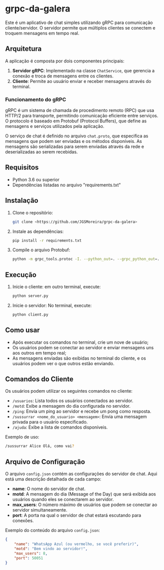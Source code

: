 # grpc-da-galera

Este é um aplicativo de chat simples utilizando gRPC para comunicação cliente/servidor. O servidor permite que múltiplos clientes se conectem e troquem mensagens em tempo real.

## Arquitetura

A aplicação é composta por dois componentes principais:

1. **Servidor gRPC**: Implementado na classe `ChatService`, que gerencia a conexão e troca de mensagens entre os clientes.
2. **Cliente**: Permite ao usuário enviar e receber mensagens através do terminal.

### Funcionamento do gRPC

gRPC é um sistema de chamada de procedimento remoto (RPC) que usa HTTP/2 para transporte, permitindo comunicação eficiente entre serviços. O protocolo é baseado em Protobuf (Protocol Buffers), que define as mensagens e serviços utilizados pela aplicação.

O serviço de chat é definido no arquivo `chat.proto`, que especifica as mensagens que podem ser enviadas e os métodos disponíveis. As mensagens são serializadas para serem enviadas através da rede e deserializadas ao serem recebidas.

## Requisitos

- Python 3.6 ou superior
- Dependências listadas no arquivo "requirements.txt"

## Instalação

1. Clone o repositório:
   ```bash
   git clone <https://github.com/JGSMoreira/grpc-da-galera>

2. Instale as dependências:
   ```bash
   pip install -r requirements.txt

3. Compile o arquivo Protobuf:
   ```bash
   python -m grpc_tools.protoc -I. --python_out=. --grpc_python_out=. chat.proto

## Execução

1. Inicie o cliente: em outro terminal, execute:
    ```bash
   python server.py

2. Inicie o servidor: No terminal, execute:
    ```bash
   python client.py

## Como usar

- Após executar os comandos no terminal, crie um nove de usuário;
- Os usuários podem se conectar ao servidor e enviar mensagens uns aos outros em tempo real;
- As mensagens enviadas são exibidas no terminal do cliente, e os usuários podem ver o que outros estão enviando.

## Comandos do Cliente

Os usuários podem utilizar os seguintes comandos no cliente:

- `/usuarios`: Lista todos os usuários conectados ao servidor.
- `/motd`: Exibe a mensagem do dia configurada no servidor.
- `/ping`: Envia um ping ao servidor e recebe um pong como resposta.
- `/sussurrar <nome_do_usuario> <mensagem>`: Envia uma mensagem privada para o usuário especificado.
- `/ajuda`: Exibe a lista de comandos disponíveis.

Exemplo de uso:
```bash
/sussurrar Alice Olá, como vai?
```
  
## Arquivo de Configuração

O arquivo `config.json` contém as configurações do servidor de chat. Aqui está uma descrição detalhada de cada campo:

- **name**: O nome do servidor de chat.
- **motd**: A mensagem do dia (Message of the Day) que será exibida aos usuários quando eles se conectarem ao servidor.
- **max_users**: O número máximo de usuários que podem se conectar ao servidor simultaneamente.
- **port**: A porta na qual o servidor de chat estará escutando para conexões.

Exemplo do conteúdo do arquivo `config.json`:
```json
{
    "name": "WhatsApp Azul (ou vermelho, se você preferir)",
    "motd": "Bem vindo ao servidor!",
    "max_users": 8,
    "port": 50051
}
```